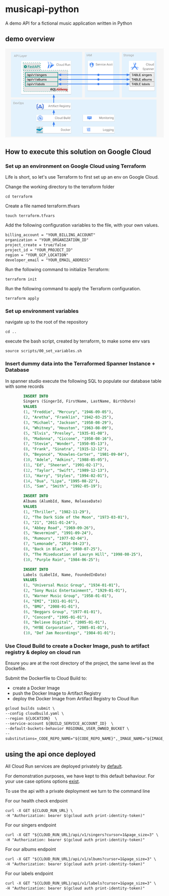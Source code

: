 # musicapi-python
A demo API for a fictional music application written in Python

## demo overview

![Diagram of the demo architecture.](images/api_demo_architecture_v2.png)

## How to execute this solution on Google Cloud

### Set up an environment on Google Cloud using Terraform

Life is short, so let's use Terraform to first set up an env on Google Cloud.

Change the working directory to the terraform folder

```shell
cd terraform
```

Create a file named terraform.tfvars

```shell
touch terraform.tfvars
```

Add the following configuration variables to the file, with your own values.

```shell
billing_account = "YOUR_BILLING_ACCOUNT"
organization = "YOUR_ORGANIZATION_ID"
project_create = true/false
project_id = "YOUR_PROJECT_ID"
region = "YOUR_GCP_LOCATION"
developer_email = "YOUR_EMAIL_ADDRESS"
```

Run the following command to initialize Terraform:
```shell
terraform init
```

Run the following command to apply the Terraform configuration.
```shell
terraform apply
```

### Set up environment variables

navigate up to the root of the repository
```shell
cd ..
```

execute the bash script, created by terraform, to make some env vars
```shell
source scripts/00_set_variables.sh
```

### Insert dummy data into the Terraformed Spanner Instance + Database

In spanner studio execute the following SQL to populate our database table with some records
```sql
        INSERT INTO 
        Singers (SingerId, FirstName, LastName, BirthDate) 
        VALUES 
        (1, "Freddie", "Mercury", "1946-09-05"),
        (2, "Aretha", "Franklin", "1942-03-25"),
        (3, "Michael", "Jackson", "1958-08-29"),
        (4, "Whitney", "Houston", "1963-08-09"),
        (5, "Elvis", "Presley", "1935-01-08"),
        (6, "Madonna", "Ciccone", "1958-08-16"),
        (7, "Stevie", "Wonder", "1950-05-13"),
        (8, "Frank", "Sinatra", "1915-12-12"),
        (9, "Beyoncé", "Knowles-Carter", "1981-09-04"),
        (10, "Adele", "Adkins", "1988-05-05"),
        (11, "Ed", "Sheeran", "1991-02-17"),
        (12, "Taylor", "Swift", "1989-12-13"),
        (13, "Harry", "Styles", "1994-02-01"),
        (14, "Dua", "Lipa", "1995-08-22"),
        (15, "Sam", "Smith", "1992-05-19");
```

```sql
        INSERT INTO 
        Albums (AlumbId, Name, ReleaseDate) 
        VALUES 
        (1, "Thriller", "1982-11-29"),
        (2, "The Dark Side of the Moon", "1973-03-01"),
        (3, "21", "2011-01-24"),
        (4, "Abbey Road", "1969-09-26"),
        (5, "Nevermind", "1991-09-24"),
        (6, "Rumours", "1977-02-04"),
        (7, "Lemonade", "2016-04-23"),
        (8, "Back in Black", "1980-07-25"),
        (9, "The Miseducation of Lauryn Hill", "1998-08-25"),
        (10, "Purple Rain", "1984-06-25");
```

```sql
        INSERT INTO 
        Labels (LabelId, Name, FoundedInDate)
        VALUES
        (1, "Universal Music Group", "1934-01-01"),
        (2, "Sony Music Entertainment", "1929-01-01"),
        (3, "Warner Music Group", "1958-01-01"),
        (4, "EMI", "1931-01-01"),
        (5, "BMG", "2008-01-01"),
        (6, "Beggars Group", "1977-01-01"),
        (7, "Concord", "1995-01-01"),
        (8, "Believe Digital", "2005-01-01"),
        (9, "HYBE Corporation", "2005-01-01"),
        (10, "Def Jam Recordings", "1984-01-01");
```

### Use Cloud Build to create a Docker Image, push to artifact registry & deploy on cloud run

Ensure you are at the root directory of the project, the same level as the Dockefile.

Submit the Dockerfile to Cloud Build to:
 - create a Docker Image
 - push the Docker Image to Artifact Registry
 - deploy the Docker Image from Artifact Registry to Cloud Run

```shell
gcloud builds submit \
--config cloudbuild.yaml \
--region ${LOCATION}  \
--service-account ${BUILD_SERVICE_ACCOUNT_ID}  \
--default-buckets-behavior REGIONAL_USER_OWNED_BUCKET \
--substitutions=_CODE_REPO_NAME="${CODE_REPO_NAME}",_IMAGE_NAME="${IMAGE_NAME}",_IMAGE_TAG="${IMAGE_TAG},_SERVICE_ACCOUNT_EMAIL=${API_SERVICE_ACCOUNT_EMAIL},_SPANNER_INSTANCE_ID=${SPANNER_INSTANCE_ID},_SPANNER_DATABASE_ID=${SPANNER_DATABASE_ID}"
```

## using the api once deployed

All Cloud Run services are deployed privately by [default](https://cloud.google.com/run/docs/authenticating/overview). 

For demonstration purposes, we have kept to this default behaviour. For your use case options options [exist](https://cloud.google.com/run/docs/authenticating/overview).

To use the api with a private deployment we turn to the command line

For our health check endpoint

```shell
curl -X GET ${CLOUD_RUN_URL} \
-H "Authorization: bearer $(gcloud auth print-identity-token)"
```

For our singers endpoint
```shell
curl -X GET "${CLOUD_RUN_URL}/api/v1/singers?cursor=1&page_size=3" \
-H "Authorization: bearer $(gcloud auth print-identity-token)"
```

For our albums endpoint
```shell
curl -X GET "${CLOUD_RUN_URL}/api/v1/albums?cursor=1&page_size=3" \
-H "Authorization: bearer $(gcloud auth print-identity-token)"
```

For our labels endpoint
```shell
curl -X GET "${CLOUD_RUN_URL}/api/v1/labels?cursor=1&page_size=3" \
-H "Authorization: bearer $(gcloud auth print-identity-token)"
```

